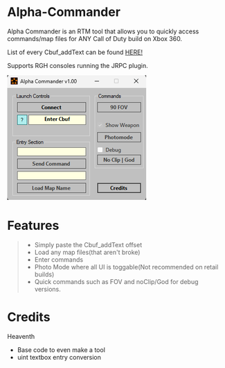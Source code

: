 # Alpha-Commander
Alpha Commander is an RTM tool that allows you to quickly access commands/map files for ANY Call of Duty build on Xbox 360.

List of every Cbuf_addText can be found [HERE!](https://github.com/bandito52/all-COD-cats)

Supports RGH consoles running the JRPC plugin.

![image](etc/v1_00-Image.png)

# Features

> - Simply paste the Cbuf_addText offset
> - Load any map files(that aren't broke)
> - Enter commands
> - Photo Mode where all UI is toggable(Not recommended on retail builds)
> - Quick commands such as FOV and noClip/God for debug versions.

# Credits
Heaventh 
- Base code to even make a tool
- uint textbox entry conversion
